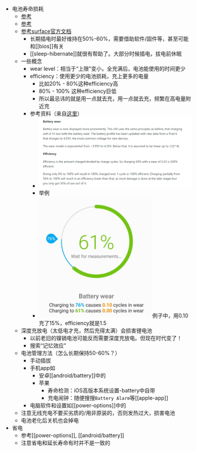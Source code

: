 - 电池寿命损耗
  - [参考](https://zhuanlan.zhihu.com/p/71376047)
  - [参考](https://zhuanlan.zhihu.com/p/136393393)
  - [参考surface官方文档](https://support.microsoft.com/zh-cn/surface/%E4%BF%9D%E5%85%BB-surface-%E7%94%B5%E6%B1%A0-9ccdfa7b-d074-f629-425c-1c090ac66bed)
    - 长期插电时最好维持在50%-60%，需要借助软件/固件等，甚至可能和[[bios]]有关
    - [[sleep-hibernate]]就很有帮助了。大部分时候插电，拔电前休眠
  - 一些概念
    - wear level：相当于“上限”变小，全充满后，电池能使用的时间更少
    - efficiency：使用更少的电池损耗，充上更多的电量
      - 比如20% - 80%这种efficiency高
      - 80% - 100% 这种efficiency巨低
      - 所以最忌讳的就是用一点就去充，用一点就去充，频繁在高电量附近充
    - 参考资料（来自[这里](https://accubattery.zendesk.com/hc/en-us/articles/209507189-Tab-3-battery-health-screen)）
      - ![](wear-efficiency.png)
      - 举例
      - ![](efficiency-example.png)例子中，用0.10充了15%，efficiency就是1.5
  - 深度充放电（太低电才充，然后充得太满）会损害锂电池
    - 以前老旧的镍镉电池可能反而需要深度充放电。但现在时代变了！
    - 搜索“记忆效应”
  - 电池管理方法（怎么长期保持50-60%？）
    - 手动插拔
    - 手机app如
      - 安卓[[android/battery]]中的
      - 苹果
        - 寿命检测：iOS高版本系统设置-battery中自带
        - 充电闹钟：随便搜搜`Battery Alarm`等[[apple-app]]
    - 电脑软件和设置如[[power-options]]中的
  - 注意无线充电不要买劣质的/用非原装的，否则发热过大，损害电池
  - 电池老化后关机也会掉电
- 省电
  - 参考[[power-options]], [[android/battery]]
  - 注意省电和延长寿命有时并不是一致的